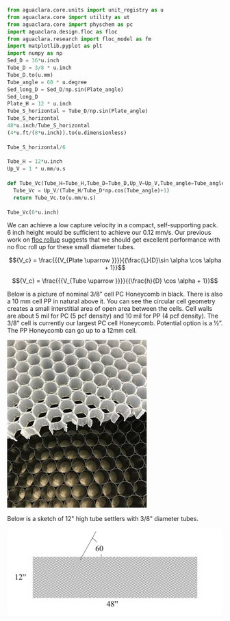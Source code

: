 ```Python
from aguaclara.core.units import unit_registry as u
from aguaclara.core import utility as ut
from aguaclara.core import physchem as pc
import aguaclara.design.floc as floc
from aguaclara.research import floc_model as fm
import matplotlib.pyplot as plt
import numpy as np
Sed_D = 36*u.inch
Tube_D = 3/8 * u.inch
Tube_D.to(u.mm)
Tube_angle = 60 * u.degree
Sed_long_D = Sed_D/np.sin(Plate_angle)
Sed_long_D
Plate_H = 12 * u.inch
Tube_S_horizontal = Tube_D/np.sin(Plate_angle)
Tube_S_horizontal
48*u.inch/Tube_S_horizontal
(4*u.ft/(8*u.inch)).to(u.dimensionless)

Tube_S_horizontal/6

Tube_H = 12*u.inch
Up_V = 1 * u.mm/u.s

def Tube_Vc(Tube_H=Tube_H,Tube_D=Tube_D,Up_V=Up_V,Tube_angle=Tube_angle):
  Tube_Vc = Up_V/(Tube_H/Tube_D*np.cos(Tube_angle)+1)
  return Tube_Vc.to(u.mm/u.s)

Tube_Vc(6*u.inch)

```
We can achieve a low capture velocity in a compact, self-supporting pack. 6 inch height would be sufficient to achieve our 0.12 mm/s. Our previous work on [floc rollup](https://www.liebertpub.com/doi/10.1089/ees.2012.0295) suggests that we should get excellent performance with no floc roll up for these small diameter tubes.

$${V_c} = \frac{{{V_{Plate \uparrow }}}}{{\frac{L}{D}\sin \alpha \cos \alpha  + 1}}$$

$${V_c} = \frac{{{V_{Tube \uparrow }}}}{{\frac{h}{D} \cos \alpha  + 1}}$$


Below is a picture of nominal 3/8” cell PC Honeycomb in black. There is also a 10 mm cell PP in natural above it. You can see the circular cell geometry creates a small interstitial area of open area between the cells.  Cell walls are about 5 mil for PC (5 pcf density) and 10 mil for PP (4 pcf density). The 3/8” cell is currently our largest PC cell Honeycomb.  Potential option is a ½”. The PP Honeycomb can go up to a 12mm cell.

 ![graph](https://github.com/monroews/playing/raw/master/images/plasticore.jpg)

Below is a sketch of 12" high tube settlers with 3/8" diameter tubes.

 ![graph](https://github.com/monroews/playing/raw/master/images/Tube_settlers.png)
